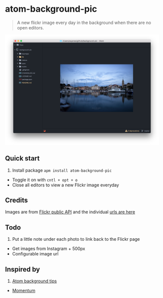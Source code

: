 # atom-background-pic

> A new flickr image every day in the background when there are no open editors.

![A screenshot of your package](https://raw.githubusercontent.com/sayanee/atom-background-pic/master/img/screenshot.png)

## Quick start

1. Install package `apm install atom-background-pic`
- Toggle it on with `cntl + opt + o`
- Close all editors to view a new Flickr image everyday

## Credits

Images are from [Flickr public API](https://api.flickr.com/services/rest/?method=flickr.photos.search&api_key=8162cbed138466b501453381c1ce5bc9&group_id=34427469792%40N01&per_page=31&page=1&format=json&nojsoncallback=1&api_sig=ee4ea61ab9ce363012ef88a85b77a4d1) and the individual [urls are here](lib/pics.coffee)

## Todo

1. Put a little note under each photo to link back to the Flickr page
- Get images from Instagram + 500px
- Configurable image url

## Inspired by

1. [Atom background tips](https://github.com/atom/background-tips)
- [Momentum](https://chrome.google.com/webstore/detail/momentum/laookkfknpbbblfpciffpaejjkokdgca?hl=en)
